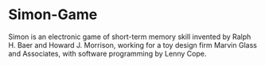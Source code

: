 # Simon-Game
Simon is an electronic game of short-term memory skill invented by Ralph H. Baer and Howard J. Morrison, working for a toy design firm Marvin Glass and Associates, with software programming by Lenny Cope.
